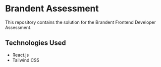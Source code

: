 # Brandent Assessment
This repository contains the solution for the Brandent Frontend Developer Assessment.

## Technologies Used
- React.js
- Tailwind CSS

